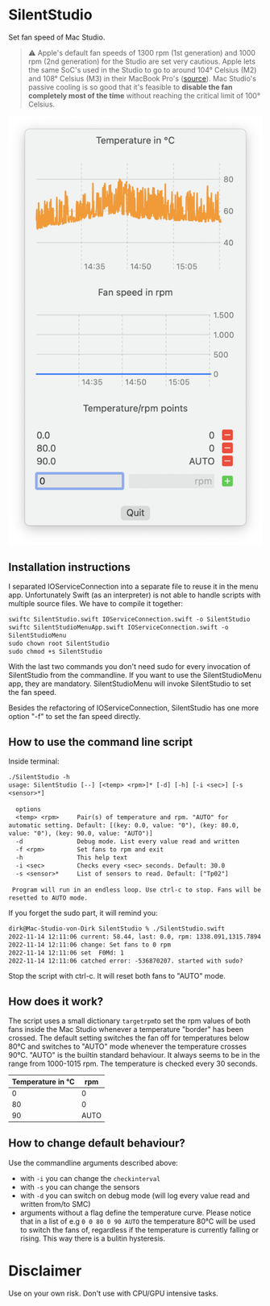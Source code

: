 # SilentStudio
Set fan speed of Mac Studio.

> :warning: Apple's default fan speeds of 1300 rpm (1st generation) and 1000 rpm (2nd generation) for the Studio are
> set very cautious. Apple lets the same SoC's used in the Studio to go to around 104° Celsius (M2) and 108° Celsius
> (M3) in their MacBook Pro's ([source](https://youtu.be/uxyGSSu9Q9I?si=JaYaiFcUIJzUay7p&t=625)). Mac Studio's passive
> cooling is so good that it's feasible to **disable the fan completely most of the time** without reaching the
> critical limit of 100° Celsius.

![Menu screenshot](Menu_Screenshot.png)

## Installation instructions

I separated IOServiceConnection into a separate file to reuse it in the menu app. Unfortunately Swift (as an interpreter) is not able to handle scripts with multiple source files. We have to compile it together:

```
swiftc SilentStudio.swift IOServiceConnection.swift -o SilentStudio
swiftc SilentStudioMenuApp.swift IOServiceConnection.swift -o SilentStudioMenu
sudo chown root SilentStudio
sudo chmod +s SilentStudio
```

With the last two commands you don't need sudo for every invocation of SilentStudio from the commandline. If you want to use the SilentStudioMenu app, they are mandatory. SilentStudioMenu will invoke SilentStudio to set the fan speed. 

Besides the refactoring of IOServiceConnection, SilentStudio has one more option "-f" to set the fan speed directly.

## How to use the command line script
Inside terminal:
```
./SilentStudio -h
usage: SilentStudio [--] [<temp> <rpm>]* [-d] [-h] [-i <sec>] [-s <sensor>*]

  options
  <temp> <rpm>     Pair(s) of temperature and rpm. "AUTO" for automatic setting. Default: [(key: 0.0, value: "0"), (key: 80.0, value: "0"), (key: 90.0, value: "AUTO")]
  -d               Debug mode. List every value read and written
  -f <rpm>         Set fans to rpm and exit
  -h               This help text
  -i <sec>         Checks every <sec> seconds. Default: 30.0
  -s <sensor>*     List of sensors to read. Default: ["Tp02"]
          
 Program will run in an endless loop. Use ctrl-c to stop. Fans will be resetted to AUTO mode.
```
If you forget the sudo part, it will remind you:
```
dirk@Mac-Studio-von-Dirk SilentStudio % ./SilentStudio.swift 
2022-11-14 12:11:06 current: 58.44, last: 0.0, rpm: 1338.091,1315.7894
2022-11-14 12:11:06 change: Set fans to 0 rpm
2022-11-14 12:11:06 set  F0Md: 1
2022-11-14 12:11:06 catched error: -536870207. started with sudo?
```
Stop the script with ctrl-c. It will reset both fans to "AUTO" mode.

## How does it work?
The script uses a small dictionary `targetrpm`to set the rpm values of both fans inside the Mac Studio whenever a temperature "border" has been crossed.
The default setting switches the fan off for temperatures below 80°C and switches to "AUTO" mode whenever the temperature crosses 90°C. "AUTO" is the builtin standard behaviour. It always seems to be in the range from 1000-1015 rpm. The temperature is checked every 30 seconds.

| Temperature in °C| rpm |
| ----------- | --- |
| 0 | 0 |
| 80 | 0 |
| 90 | AUTO |

## How to change default behaviour?
Use the commandline arguments described above:
 - with `-i` you can change the `checkinterval`
 - with `-s` you can change the sensors 
 - with `-d` you can switch on debug mode (will log every value read and written from/to SMC)
 - arguments without a flag define the temperature curve. Please notice that in a list of e.g `0 0 80 0 90 AUTO` the temperature 80°C will be used to switch the fans of, regardless if the temperature is currently falling or rising. This way there is a bulitin hysteresis. 

# Disclaimer
Use on your own risk. Don't use with CPU/GPU intensive tasks.
